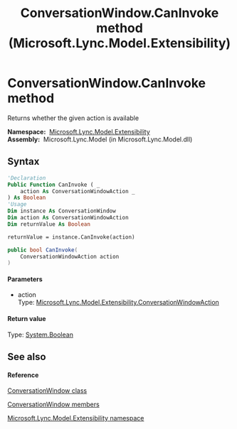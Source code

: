 ﻿---
title: ConversationWindow.CanInvoke method  (Microsoft.Lync.Model.Extensibility)
TOCTitle: 'CanInvoke method '
ms:assetid: M:Microsoft.Lync.Model.Extensibility.ConversationWindow.CanInvoke(Microsoft.Lync.Model.Extensibility.ConversationWindowAction)_DI_3_UC_OCS14MrefLyncWPF
ms:mtpsurl: https://msdn.microsoft.com/en-us/library/microsoft.lync.model.extensibility.conversationwindow.caninvoke(v=office.15)
ms:contentKeyID: 48593526
ms.date: 07/28/2014
mtps_version: v=office.15
f1_keywords:
- Microsoft.Lync.Model.Extensibility.ConversationWindow.CanInvoke
dev_langs:
- CSharp
- JScript
- VB
- other
---

# ConversationWindow.CanInvoke method

Returns whether the given action is available

**Namespace:**  [Microsoft.Lync.Model.Extensibility](microsoft-lync-model-extensibility-namespace_2.md)  
**Assembly:**  Microsoft.Lync.Model (in Microsoft.Lync.Model.dll)

## Syntax

``` vb
'Declaration
Public Function CanInvoke ( _
    action As ConversationWindowAction _
) As Boolean
'Usage
Dim instance As ConversationWindow
Dim action As ConversationWindowAction
Dim returnValue As Boolean

returnValue = instance.CanInvoke(action)
```

``` csharp
public bool CanInvoke(
    ConversationWindowAction action
)
```

#### Parameters

  - action  
    Type: [Microsoft.Lync.Model.Extensibility.ConversationWindowAction](conversationwindowaction-enumeration-microsoft-lync-model-extensibility_2.md)  

#### Return value

Type: [System.Boolean](http://msdn2.microsoft.com/en-us/library/a28wyd50)  

## See also

#### Reference

[ConversationWindow class](conversationwindow-class-microsoft-lync-model-extensibility_2.md)

[ConversationWindow members](conversationwindow-members-microsoft-lync-model-extensibility_2.md)

[Microsoft.Lync.Model.Extensibility namespace](microsoft-lync-model-extensibility-namespace_2.md)

